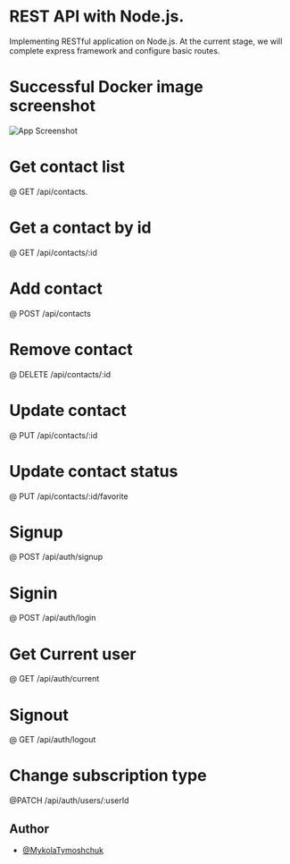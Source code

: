 # REST API with Node.js.

Implementing RESTful application on Node.js. At the current stage, we will complete express framework and configure basic routes.

# Successful Docker image screenshot

![App Screenshot](https://i.ibb.co/HYL0BgV/docker-image.jpg)

# Get contact list

@ GET /api/contacts.

# Get a contact by id

@ GET /api/contacts/:id

# Add contact

@ POST /api/contacts

# Remove contact

@ DELETE /api/contacts/:id

# Update contact

@ PUT /api/contacts/:id

# Update contact status

@ PUT /api/contacts/:id/favorite

# Signup

@ POST /api/auth/signup

# Signin

@ POST /api/auth/login

# Get Current user

@ GET /api/auth/current

# Signout

@ GET /api/auth/logout

# Change subscription type

@PATCH /api/auth/users/:userId

## Author

- [@MykolaTymoshchuk](https://github.com/Nikolay-Tymoshchuk)
